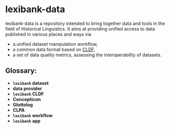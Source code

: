 # lexibank-data

lexibank-data is a repository intended to bring together data and tools in the field of Historical Linguistics.
It aims at providing unified access to data published in various places and ways via
- a unified dataset manipulation workflow,
- a common data format based on [CLDF](http://cldf.clld.org),
- a set of data quality metrics, assessing the interoperability of datasets.

## Glossary:

- **`lexibank` dataset**
- **data provider**
- **`lexibank` CLDF**
- **Concepticon**
- **Glottolog**
- **CLPA**
- **`lexibank` workflow**
- **`lexibank` app**
